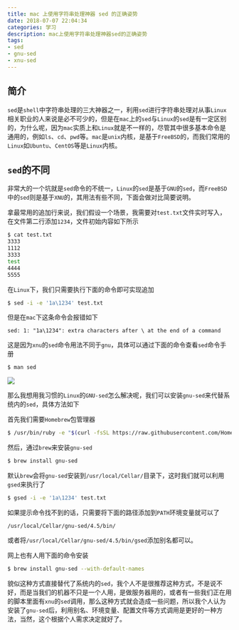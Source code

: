 ```yaml
---
title: mac 上使用字符串处理神器 sed 的正确姿势
date: 2018-07-07 22:04:34
categories: 学习
description: mac上使用字符串处理神器sed的正确姿势
tags: 
- sed
- gnu-sed
- xnu-sed
---
```


## 简介
`sed`是`shell`中字符串处理的三大神器之一，利用`sed`进行字符串处理对从事`Linux`相关职业的人来说是必不可少的，但是在`mac`上的`sed`与`Linux`的`sed`是有一定区别的，为什么呢，因为`mac`实质上和`Linux`就是不一样的，尽管其中很多基本命令是通用的，例如`ls`、`cd`、`pwd`等。`mac`是`unix`内核，是基于`FreeBSD`的，而我们常用的`Linux`如`Ubuntu`、`CentOS`等是`Linux`内核。

## `sed`的不同
非常大的一个坑就是`sed`命令的不统一，`Linux`的`sed`是基于`GNU`的`sed`，而`FreeBSD`中的`sed`则是基于`XNU`的，其用法有些不同，下面会做对比简要说明。

拿最常用的追加行来说，我们假设一个场景，我需要对`test.txt`文件实时写入，在文件第二行添加`1234`，文件初始内容如下所示

```bash
$ cat test.txt
3333
1112
3333
test
4444
5555
```

在`Linux`下，我们只需要执行下面的命令即可实现追加

```bash
$ sed -i -e '1a\1234' test.txt
```

但是在`mac`下这条命令会报错如下

```
sed: 1: "1a\1234": extra characters after \ at the end of a command
```

这是因为`xnu`的`sed`命令用法不同于`gnu`，具体可以通过下面的命令查看`sed`命令手册

```bash
$ man sed
```

![](http://ovefvi4g3.bkt.clouddn.com/Xnip2018-07-07_22-37-25.png)

那么我想用我习惯的`Linux`的`GNU-sed`怎么解决呢，我们可以安装`gnu-sed`来代替系统内的`sed`，具体方法如下

首先我们需要`Homebrew`包管理器

```bash
$ /usr/bin/ruby -e "$(curl -fsSL https://raw.githubusercontent.com/Homebrew/install/master/install)"
```

然后，通过`brew`来安装`gnu-sed`

```bash
$ brew install gnu-sed
```

默认`brew`会将`gnu-sed`安装到`/usr/local/Cellar/`目录下，这时我们就可以利用`gsed`来执行了

```bash
$ gsed -i -e '1a\1234' test.txt
```

如果提示命令找不到的话，只需要将下面的路径添加到`PATH`环境变量就可以了

```
/usr/local/Cellar/gnu-sed/4.5/bin/
```

或者将`/usr/local/Cellar/gnu-sed/4.5/bin/gsed`添加别名都可以。

网上也有人用下面的命令安装

```bash
$ brew install gnu-sed --with-default-names
```

貌似这种方式直接替代了系统内的`sed`，我个人不是很推荐这种方式，不是说不好，而是当我们的机器不只是一个人用，是做服务器用的，或者有一些我们正在用的脚本里面有`xnu`的`sed`调用，那么这种方式就会造成一些问题，所以我个人认为安装了`gnu-sed`后，利用别名、环境变量、配置文件等方式调用是更好的一种方法，当然，这个根据个人需求决定就好了。